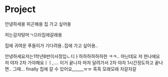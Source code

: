 # Project
안녕하세용
피곤해용
집 가고 싶어용

저는감자탕머ㄱ으러집에갈래용

집에 귀여운 푸들이가 기다려용..집에 가고 싶어용..

안녕하세요저는1학년8반이서정입ㄴ디ㅏ하하하하하하한
ㅋㅋ.. 아닌데요
저 현나에요
저 야자 2차 가야해요ㅣㅣ,....
이거 끝나자 마자 달려가서 2차 야자 1시간정도하고 
끝나면.. 그때... finally 집에 갈 수 있어요,,,,,,,,,ㅠㅠ 
흑흑 모래모래 자갈자갈
